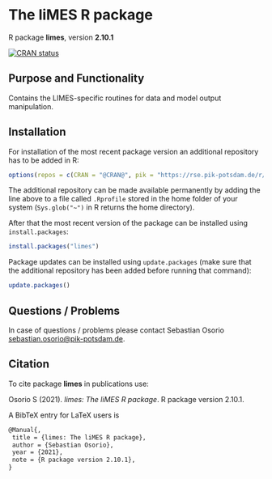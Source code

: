 # The liMES R package

R package **limes**, version **2.10.1**

[![CRAN status](https://www.r-pkg.org/badges/version/limes)](https://cran.r-project.org/package=limes)    

## Purpose and Functionality

Contains the LIMES-specific routines for data and model output manipulation.


## Installation

For installation of the most recent package version an additional repository has to be added in R:

```r
options(repos = c(CRAN = "@CRAN@", pik = "https://rse.pik-potsdam.de/r/packages"))
```
The additional repository can be made available permanently by adding the line above to a file called `.Rprofile` stored in the home folder of your system (`Sys.glob("~")` in R returns the home directory).

After that the most recent version of the package can be installed using `install.packages`:

```r 
install.packages("limes")
```

Package updates can be installed using `update.packages` (make sure that the additional repository has been added before running that command):

```r 
update.packages()
```

## Questions / Problems

In case of questions / problems please contact Sebastian Osorio <sebastian.osorio@pik-potsdam.de>.

## Citation

To cite package **limes** in publications use:

Osorio S (2021). _limes: The liMES R package_. R package version 2.10.1.

A BibTeX entry for LaTeX users is

 ```latex
@Manual{,
  title = {limes: The liMES R package},
  author = {Sebastian Osorio},
  year = {2021},
  note = {R package version 2.10.1},
}
```

